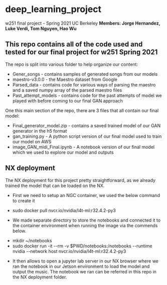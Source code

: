 # deep_learning_project
w251 final project - Spring 2021 UC Berkeley
**Members: Jorge Hernandez, Luke Verdi, Tom Nguyen, Hao Wu**

## This repo contains all of the code used and tested for our final project for w251 Spring 2021

The repo is split into various folder to help organize our content:
* Gener_songs - contains samples of generated songs from our models
* maestro-v3.0.0 - the Maestro dataset from Google
* Parsed_data - contains code for various ways of parsing the maestro and a saved numpy array of the parsed maestro files
* Past_attempt_models - contains code for the past attempts of model we played with before coming to our final GAN approach

One this main section of the repo, there are 3 files that all contain our final model:
* Final_generator_model.zip - contains a saved trained model of our GAN generator in the h5 format
* gan_training.py - A python script version of our final model used to train our model on AWS 
* image_GAN_midi_Final.ipynb - A notebook version of our final model which we used to explore our model and outputs

## NX deployment
The NX deployment for this project pretty straightforward, as we already trained the model that can be loaded on the NX.
* First we need to setup an NGC container, we used the below command to create it
- sudo docker pull nvcr.io/nvidia/l4t-ml:r32.4.2-py3
* We made separate directory to store the notebooks and connected it to the container environment when running the image via the commends below.
- mkdir ~/notebooks
- sudo docker run -it --rm -v $PWD/notebooks:/notebooks --runtime nvidia --network host nvcr.io/nvidia/l4t-ml:r32.4.2-py3
* It then allows to open a jupyter lab server in our NX browser where we ran the notebook in our Jetson environment to load the model and output the music. The notebook we ran can be referred in this repo in the NX deployment folder.
